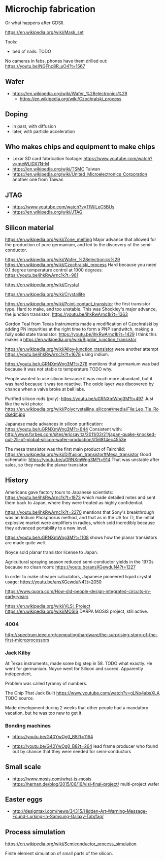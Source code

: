 # Microchip fabrication

Or what happens after GDSII.

<https://en.wikipedia.org/wiki/Mask_set>

Tools:

- bed of nails: TODO

No cameras in fabs, phones have them drilled out: <https://youtu.be/NGFhc8R_uO4?t=1567>

## Wafer

- <https://en.wikipedia.org/wiki/Wafer_%28electronics%29>
    - <https://en.wikipedia.org/wiki/Czochralski_process>

## Doping

- in past, with diffusion
- later, with particle acceleration

## Who makes chips and equipment to make chips

- Lexar SD card fabrication footage: <https://www.youtube.com/watch?v=meWLIDX7N-M>
- https://en.wikipedia.org/wiki/TSMC Taiwan
- https://en.wikipedia.org/wiki/United_Microelectronics_Corporation another one from Taiwan

## JTAG

- <https://www.youtube.com/watch?v=TlWlLeC5BUs>
- <https://en.wikipedia.org/wiki/JTAG>

## Silicon material

<https://en.wikipedia.org/wiki/Zone_melting> Major advance that allowed for the production of pure germanium, and led to the discovery of the semi-conductor.

<https://en.wikipedia.org/wiki/Wafer_%28electronics%29> <https://en.wikipedia.org/wiki/Czochralski_process> Hard because you need 0.1 degree temperature control at 1000 degrees: <https://youtu.be/ihkRwArnc1k?t=961>

<https://en.wikipedia.org/wiki/Crystal>

<https://en.wikipedia.org/wiki/Crystallite>

<https://en.wikipedia.org/wiki/Point-contact_transistor> the first transistor type. Hard to make, and too unstable. This was Shockley's major advance, the junction transistor: <https://youtu.be/ihkRwArnc1k?t=1363>

Gordon Teal from Texas Instruments made a modification of Czochralski by adding PN impurities at the right time to form a PNP sandwitch, making a fully solid state transistor: <https://youtu.be/ihkRwArnc1k?t=1429> I think this makes a <https://en.wikipedia.org/wiki/Bipolar_junction_transistor>

<https://en.wikipedia.org/wiki/Alloy-junction_transistor> were another attempt <https://youtu.be/ihkRwArnc1k?t=1678> using indium.

<https://youtu.be/uGRNXmWng3M?t=278> mentions that germanium was bad because it was not stable to temperature TODO why.

People wanted to use silicon because it was much more abundant, but it was hard because it was too reactive. The oxide layer was discovered by chance when a valve broke at bell labs.

Purified silicon rods (poly): <https://youtu.be/uGRNXmWng3M?t=497> Just like the wiki photo: <https://en.wikipedia.org/wiki/Polycrystalline_silicon#/media/File:Leo_Tie_Rodsedit.jpg>

Japanese made advances in silicon purification: <https://youtu.be/uGRNXmWng3M?t=644> Consistent with: <http://www.forbes.com/sites/ericsavitz/2011/03/21/japan-quake-knocked-out-25-of-global-silicon-wafer-production/#56814ec4553e>

The mesa transistor was the first main product of Fairchild: <https://en.wikipedia.org/wiki/Diffusion_transistor#Mesa_transistor> Good schematic: <https://youtu.be/uGRNXmWng3M?t=914> That was unstable after sales, so they made the planar transistor.

## History

Americans gave factory tours to Japanese scientists: <https://youtu.be/ihkRwArnc1k?t=1873> which made detailed notes and sent them back to Japan, where they were treated as highly confidential.

<https://youtu.be/ihkRwArnc1k?t=2270> mentions that Sony's breakthrough was an Indium Phosphorus method, and that as in the US for TI, the initial explosive market were amplifiers in radios, which sold incredibly because they advanced portability to a new level.

<https://youtu.be/uGRNXmWng3M?t=1108> shows how the planar transistors are made quite well.

Noyce sold planar transistor license to Japan.

Agricultural spraying season reduced semi-conductor yields in the 1970s because no clean room: <https://youtu.be/ansXGewduN4?t=1227>

In order to make cheaper calculators, Japanese pioneered liquid crystal usage: <https://youtu.be/ansXGewduN4?t=2050>

<https://www.quora.com/How-did-people-design-integrated-circuits-in-early-years>

<https://en.wikipedia.org/wiki/VLSI_Project> <https://en.wikipedia.org/wiki/MOSIS> DARPA MOSIS project, still active.

### 4004

<http://spectrum.ieee.org/computing/hardware/the-surprising-story-of-the-first-microprocessors>

### Jack Kilby

At Texas instruments, made some big step in 58. TODO what exactly. He went for germanium. Noyce went for Silicon and scored. Apparently independent.

Problem was called tyranny of numbers.

The Chip That Jack Built <https://www.youtube.com/watch?v=gLNo4absXLA> TODO source.

Made development during 2 weeks that other people had a mandatory vacation, but he was too new to get it.

### Bonding machines

- <https://youtu.be/G40YwOg0_B8?t=1164>

- <https://youtu.be/G40YwOg0_B8?t=264> lead frame producer who found out by chance that they were needed for semi-conductors

## Small scale

- <https://www.mosis.com/what-is-mosis> <https://hernan.de/blog/2015/06/16/vlsi-final-project/> multi-project wafer

## Easter eggs

- <http://designtaxi.com/news/34315/Hidden-Art-Warning-Message-Found-Lurking-in-Samsung-Galaxy-Tab/faq/>

## Process simulation

<https://en.wikipedia.org/wiki/Semiconductor_process_simulation>

Finite element simulation of small parts of the silicon.
